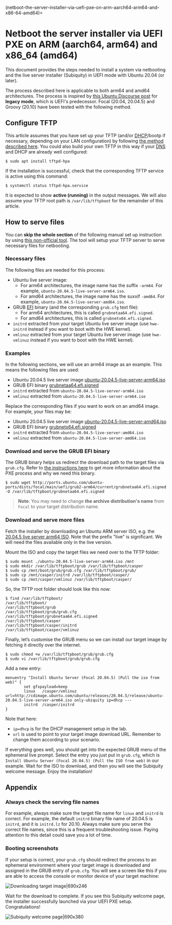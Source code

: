 (netboot-the-server-installer-via-uefi-pxe-on-arm-aarch64-arm64-and-x86-64-amd64)=
# Netboot the server installer via UEFI PXE on ARM (aarch64, arm64) and x86_64 (amd64)


This document provides the steps needed to install a system via netbooting and the live server installer (Subiquity) in UEFI mode with Ubuntu 20.04 (or later).

The process described here is applicable to both arm64 and amd64 architectures. The process is inspired by [this Ubuntu Discourse post](https://discourse.ubuntu.com/t/netbooting-the-live-server-installer/14510) for **legacy mode**, which is UEFI's predecessor. Focal (20.04, 20.04.5) and Groovy (20.10) have been tested with the following method.

## Configure TFTP

This article assumes that you have set up your TFTP (and/or [DHCP](https://documentation.ubuntu.com/server/reference/glossary/#term-DHCP)/bootp if necessary, depending on your LAN configuration) by following [the method described here](https://discourse.ubuntu.com/t/netbooting-the-live-server-installer/14510). You could also build your own TFTP in this way if your [DNS](https://documentation.ubuntu.com/server/reference/glossary/#term-DNS) and DHCP are already well configured:

```
$ sudo apt install tftpd-hpa
```

If the installation is successful, check that the corresponding TFTP service is active using this command:

```
$ systemctl status tftpd-hpa.service
```

It is expected to show **active (running)** in the output messages. We will also assume your TFTP root path is `/var/lib/tftpboot` for the remainder of this article.

## How to serve files

You can **skip the whole section** of the following manual set up instruction by using [this non-official tool](https://github.com/dannf/ubuntu-server-netboot). The tool will setup your TFTP server to serve necessary files for netbooting.

### Necessary files

The following files are needed for this process:

- Ubuntu live server image:
  - For arm64 architectures, the image name has the suffix `-arm64`. For example, `ubuntu-20.04.5-live-server-arm64.iso`.
  - For amd64 architectures, the image name has the suxxif `-amd64`. For example, `ubuntu-20.04.5-live-server-amd64.iso`.
- GRUB [EFI](https://documentation.ubuntu.com/server/reference/glossary/#term-EFI) binary (and the corresponding `grub.cfg` text file):
  - For arm64 architectures, this is called `grubnetaa64.efi.signed`.
  - For amd64 architectures, this is called `grubnetx64.efi.signed`.
- `initrd` extracted from your target Ubuntu live server image (use `hwe-initrd` instead if you want to boot with the HWE kernel).
- `vmlinuz` extracted from your target Ubuntu live server image (use `hwe-vmlinuz` instead if you want to boot with the HWE kernel).

### Examples

In the following sections, we will use an arm64 image as an example. This means the following files are used:

- Ubuntu 20.04.5 live server image [ubuntu-20.04.5-live-server-arm64.iso](https://cdimage.ubuntu.com/ubuntu/releases/20.04.5/release/ubuntu-20.04.5-live-server-arm64.iso)
- GRUB EFI binary [grubnetaa64.efi.signed](http://ports.ubuntu.com/ubuntu-ports/dists/focal/main/uefi/grub2-arm64/current/grubnetaa64.efi.signed)
- `initrd` extracted from `ubuntu-20.04.5-live-server-arm64.iso`
- `vmlinuz` extracted from `ubuntu-20.04.5-live-server-arm64.iso`


Replace the corresponding files if you want to work on an amd64 image. For example, your files may be:

- Ubuntu 20.04.5 live server image [ubuntu-20.04.5-live-server-amd64.iso](https://releases.ubuntu.com/20.04.5/ubuntu-20.04.5-live-server-amd64.iso)
- GRUB EFI binary [grubnetx64.efi.signed](http://archive.ubuntu.com/ubuntu/dists/focal/main/uefi/grub2-amd64/current/grubnetx64.efi.signed)
- `initrd` extracted from `ubuntu-20.04.5-live-server-amd64.iso`
- `vmlinuz` extracted from `ubuntu-20.04.5-live-server-amd64.iso`


### Download and serve the GRUB EFI binary

The GRUB binary helps us redirect the download path to the target files via `grub.cfg`. Refer to [the instructions here](https://discourse.ubuntu.com/t/netbooting-the-live-server-installer/14510) to get more information about the PXE process and why we need this binary.

```
$ sudo wget http://ports.ubuntu.com/ubuntu-ports/dists/focal/main/uefi/grub2-arm64/current/grubnetaa64.efi.signed -O /var/lib/tftpboot/grubnetaa64.efi.signed
```

> **Note**:
> You may need to change **the archive distribution's name** from `Focal` to your target distribution name.

### Download and serve more files

Fetch the installer by downloading an Ubuntu ARM server ISO, e.g. the [20.04.5 live server arm64 ISO](http://cdimage.ubuntu.com/ubuntu/releases/20.04.5/release/ubuntu-20.04.5-live-server-arm64.iso). Note that the prefix "live" is significant. We will need the files available only in the live version.

Mount the ISO and copy the target files we need over to the TFTP folder:

```
$ sudo mount ./ubuntu-20.04.5-live-server-arm64.iso /mnt
$ sudo mkdir /var/lib/tftpboot/grub /var/lib/tftpboot/casper
$ sudo cp /mnt/boot/grub/grub.cfg /var/lib/tftpboot/grub/
$ sudo cp /mnt/casper/initrd /var/lib/tftpboot/casper/
$ sudo cp /mnt/casper/vmlinuz /var/lib/tftpboot/casper/
```

So, the TFTP root folder should look like this now:

```
$ find /var/lib/tftpboot/
/var/lib/tftpboot/
/var/lib/tftpboot/grub
/var/lib/tftpboot/grub/grub.cfg
/var/lib/tftpboot/grubnetaa64.efi.signed
/var/lib/tftpboot/casper
/var/lib/tftpboot/casper/initrd
/var/lib/tftpboot/casper/vmlinuz
```

Finally, let’s customise the GRUB menu so we can install our target image by fetching it directly over the internet.

```
$ sudo chmod +w /var/lib/tftpboot/grub/grub.cfg
$ sudo vi /var/lib/tftpboot/grub/grub.cfg
```

Add a new entry:

```
menuentry "Install Ubuntu Server (Focal 20.04.5) (Pull the iso from web)" {
        set gfxpayload=keep
        linux   /casper/vmlinuz url=http://cdimage.ubuntu.com/ubuntu/releases/20.04.5/release/ubuntu-20.04.5-live-server-arm64.iso only-ubiquity ip=dhcp ---
        initrd  /casper/initrd
}
```

Note that here:

* `ip=dhcp` is for the DHCP management setup in the lab. 
* `url` is used to point to your target image download URL. Remember to change them according to your scenario.

If everything goes well, you should get into the expected GRUB menu of the ephemeral live prompt. Select the entry you just put in `grub.cfg`, which is `Install Ubuntu Server (Focal 20.04.5) (Pull the ISO from web)` in our example. Wait for the ISO to download, and then you will see the Subiquity welcome message. Enjoy the installation!

## Appendix

### Always check the serving file names

For example, always make sure the target file name for `linux` and `initrd` is correct. For example, the default `initrd` binary file name of 20.04.5 is `initrd`, and it is `initrd.lz` for 20.10. Always make sure you serve the correct file names, since this is a frequent troubleshooting issue. Paying attention to this detail could save you a lot of time.

### Booting screenshots

If your setup is correct, your `grub.cfg` should redirect the process to an ephemeral environment where your target image is downloaded and assigned in the GRUB entry of `grub.cfg`. You will see a screen like this if you are able to access the console or monitor device of your target machine:

![Downloading target image|690x246](https://assets.ubuntu.com/v1/fbdff13b-downloading_image.png) 

Wait for the download to complete. If you see this Subiquity welcome page, the installer successfully launched via your UEFI PXE setup. Congratulations!

![Subiquity welcome page|690x380](https://assets.ubuntu.com/v1/ef037190-subiquity_welcome_page.png)

